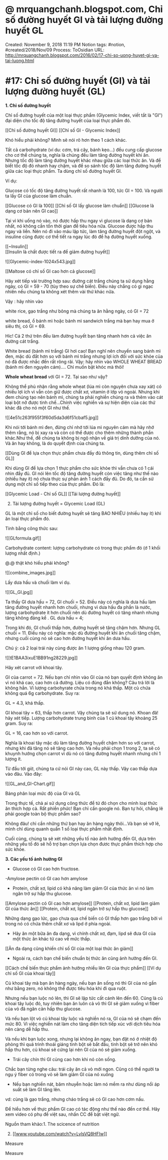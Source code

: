 # @ mrquangchanh.blogspot.com, Chỉ số đường huyết GI và tải lượng đường huyết GL

Created: November 9, 2018 11:19 PM
Notion tags: #notion, #created/2018/Nov/09
Process: ToOsidian
URL: http://mrquangchanh.blogspot.com/2016/02/17-chi-so-uong-huyet-gi-va-tai-luong.html

# #17: Chỉ số đường huyết (GI) và tải lượng đường huyết (GL)

**1. Chỉ số đường huyết**

Chỉ số đường huyết của một loại thực phẩm (Glycemic Index, viết tắt là "GI") đại diện cho tốc độ tăng đường huyết của loại thực phẩm đó.

[[Chỉ số đường huyết GI]] 
[[Chỉ số GI - Glycemic Index]] 

Khó hiểu phải không? Mình sẽ nói rõ hơn theo 1 cách khác.

Tất cả carbohydrate (ví du: cơm, trá cây, bánh kẹo...) đều cung cấp glucose cho cơ thể chúng ta, nghĩa là chúng đều làm tăng đường huyết khi ăn. Nhưng tốc độ làm tăng đường huyết khác nhau giữa các loại thức ăn. Và để biết tốc độ đó nhanh hay chậm, và để so sánh tốc độ làm tăng đường huyết giữa các loại thực phẩm. Ta dùng chỉ số đường huyết GI.

Ví dụ:

Glucose có tốc độ tăng đường huyết rất nhanh là 100, tức GI = 100. Và người ta lấy GI của glucose làm chuẩn.

[[Glucose có GI là 100]] 
[[Chỉ số GI lấy glucose làm chuẩn]] 
[[Glucose là dạng cơ bản nên GI cao]] 

Tại vì khi uống nó vào, nó được hấp thu ngay vì glucose là dạng cơ bản nhất, nó không cần tốn thời gian để tiêu hóa nữa. Glucose được hấp thu ngay và liền. Nên nó đi vào máu lập tức, làm tăng đường huyết đột ngột, và insuline cũng được cơ thể tiết ra ngay lúc đó để hạ đường huyết xuống.

[[~Insulin]]  
[[Insulin là chất được tiết ra để giảm đường huyết]] 

![[Glycemic-index-1024x543.jpg]]

[[Maltose có chỉ số GI cao hơn cả glucose]] 

Hãy xét tiếp vài trường hợp sau: đường cát trắng chúng ta sử dụng hằng ngày, có GI = 59 - 70 (tùy theo sự chế biến). Điều này chẳng có gì ngạc nhiên nếu chúng ta không xét thêm vài thứ khác nữa.

Vậy : hãy nhìn vào

white rice, gạo trắng như bông mà chúng ta ăn hằng ngày, có GI = 72

white bread, ổ bánh mì hoặc bánh mì sandwich trắng mà bạn hay mua ở siêu thị, có GI = 69.

Hic! Cả 2 thứ trên đều làm đường huyết bạn tăng nhanh hơn cả việc ăn đường cát trắng.

White bread (bánh mì trắng) GI hơi cao! Bạn nghĩ nên chuyển sang bánh mì đen, mặc dù đắt hơn so với bánh mì trắng nhưng lợi ích đối với sức khỏe của nó đã được nhắc đến rất rông rãi. Vậy: hãy nhìn vào WHOLE WHEAT BREAD (bánh mì đen nguyên cám).... Chỉ muốn bật khóc mà thôi!

**Whole wheat bread** với GI = 72. Tại sao như vậy?

Không thể phủ nhận rằng whole wheat (lúa mì còn nguyên chưa xay xát) có nhiều lợi ích vì vẫn còn giữ được chất xơ, vitamin ở lớp vỏ ngoài. Nhưng khi đem chúng tạo nên bánh mì, chúng ta phải nghiền chúng ra và thêm vào cát loại bột nở được tinh chế...Chính việc nghiền và sự hiện diện của các thứ khác đã cho nó một GI như thế.

![[4e51c263f955f3f60d5da3d6f51cbaf5.jpg]]

Khi nói tới bánh mì đen, đừng chỉ nhớ tới lúa mì nguyên cám mà hãy nhớ thêm rằng, nó bị xay ra và còn có thể được cho thêm những thành phần khác.Như thế, để chúng ta không bị ngộ nhận về giá trị dinh dưỡng của nó. Và ăn hay không, là do quyết định của chúng ta.

[[Dùng GI để lựa chọn thực phẩm chưa đầy đủ thông tin, dùng thêm chỉ số GL]] 

Khi dùng GI để lựa chọn 1 thực phẩm cho sức khỏe thì vẫn chưa có 1 cái nhìn đầy đủ. GI nói lên tốc độ tăng đường huyết còn việc tăng như thế nào (nhiều hay ít) nó chưa thực sự phản ánh 1 cách đầy đủ. Do đó, ta cần sử dụng một chỉ số tiếp theo của thực phẩm. Đó là:

[[Glycemic Load - Chỉ số GL]] 
[[Tải lượng đường huyết]] 

2. Tải lượng đường huyết = Glycemic Load (GL)

GL là một chỉ số cho biết đường huyết sẽ tăng BAO NHIÊU (nhiều hay ít) khi ăn loại thực phẩm đó.

Tính bằng công thức sau:

![[GLformula.gif]]

Carbohydrate content: lượng carbohydrate có trong thực phẩm đó (ớ 1 khối lượng nhất định.)

@.@ thật khó hiểu phải không?

![[combine_images.jpg]]

Lấy dưa hấu và chuối làm ví dụ.

![[GL_GI.jpg]]

Ta thấy GI dưa hấu = 72, GI chuối = 52. Điều này có nghĩa là dưa hấu làm tăng đường huyết nhanh hơn chuối, nhưng vì dưa hấu đa phần là nước, lượng carbohydrate ít hơn chuối nên dù đường huyết có tăng nhanh nhưng tăng không đáng kể . GL dưa hấu = 4;

Trong khi đó, GI chuối thấp hơn, đường huyết sẽ tăng chậm hơn. Nhưng GL chuối = 11. Điều này có nghĩa: mặc dù đường huyết khi ăn chuối tăng chậm, nhưng cuối cùng nó sẽ cao hơn đường huyết khi ăn dưa hấu.

Chú ý: cả 2 loại trái này cùng được ăn 1 lượng giống nhau 120 gram.

![[tE1BAA3ixuE1BB91ng28229.jpg]]

Hãy xét carrot với khoai tây.

GI của carrot = 72. Nếu bạn chỉ nhìn vào GI của nó bạn quyết định không ăn vì nó khá cao, cao hơn cả đường. Liệu có đúng đắn không? Câu trả lời là không hẳn. Vì lượng carbohyrate chứa trong nó khá thấp. Một củ chứa không quá 6g carbohydrate. Suy ra:

GL = 4.3, khá thấp.

GI khoai tây = 63, thấp hơn carrot. Vậy chúng ta sẽ sử dung nó. Khoan đã! hãy xét tiếp. Lượng carbohydrate trung bình của 1 củ khoai tây khoảng 25 gram. Suy ra:

GL = 16, cao hơn so với carrot.

Nghĩa là khoai tây mặc dù làm tăng đường huyết chậm hơn so với carrot, nhưng khi đã tăng nó sẽ tăng cao hơn. Và nếu phải chọn 1 trong 2, ta sẽ có khuynh hướng chọn carrot vì dù nó có tăng đường huyết nhanh nhưng chỉ 1 lượng ít.

Từ đầu tới giờ, chúng ta cứ nói GI này cao, GL này thấp. Vậy cao thấp dựa vào đâu. Vào đây:

![[GL_and_GI-Chart.gif]]

Bảng phân loại mức độ của GI và GL

Trong thực tế, chả ai sử dụng công thức để từ đó chọn cho mình loại thức ăn thích hợp cả. Rất phiền phức! Bạn chỉ cần google nó. Bạn tự hỏi, chẳng lẽ phải google toàn bộ thực phẩm sao?

Không đâu! chỉ cần những thứ bạn hay ăn hàng ngày thôi...Và bạn sẽ vỡ lẽ, mình chỉ dùng quanh quẩn 1 số loại thực phẩm nhất định.

Cuối cùng, chúng ta sẽ xét những yếu tố nào ảnh hưởng đến GI, dựa trên những yếu tố đó sẽ hỗ trợ bạn chọn lựa chọn đươc thực phẩm thích hợp cho sức khỏe.

**3. Các yếu tố ảnh hưởng GI**

- Glucose có GI cao hơn fructose.

-Amylose pectin có GI cao hơn amylose

- Protein, chất xơ, lipid có khả năng làm giảm GI của thức ăn vì nó làm ngăn trở sự hấp thu glucose.

[[Amylose pectin có GI cao hơn amylose]] 
[[Protein, chất xơ, lipid làm giảm GI của thức ăn]] 
[[Protein, chất xơ, lipid ngăn trở sự hấp thu glucose]] 

Những dạng gạo lức, gạo chưa qua chế biến có GI thấp hơn gạo trắng bởi vì trong nó có chứa thêm chất xơ và lipd ở phía ngoài.

+ Hãy ăn một bữa ăn đa dạng, vì chính chất xơ, đạm, lipd sẽ đưa GI của một thức ăn khác từ cao về mức thấp.

[[Ăn đa dạng cũng khiến chỉ số GI của một loại thức ăn giảm]] 

- Ngoài ra, cách bạn chế biến chuẩn bị thức ăn cũng ảnh hưởng đến GI.

[[Cách chế biến thực phẩm ảnh hưởng nhiều lên GI của thực phẩm]] 
[[Ví dụ chỉ số GI của khoai tây]] 

Củ khoai tây mà bạn ăn hàng ngày, nếu bạn ăn sống nó thì GI của nó gần như bằng zero, nó không thể được tiêu hóa khi đi qua ruột.

Nhưng nếu bạn luộc nó lên, thì GI sẽ lập tức cất cánh lên đến 60. Cũng là củ khoai tây luộc đó, tuy nhiên bạn ăn luôn cả vỏ thì GI sẽ giảm xuống vì fiber của vỏ đã ngăn cản hấp thu glucose.

Và nếu bạn lột vỏ củ khoai tây luộc và nghiền nó ra, GI của nó sẽ chạm đến mức 80. Vì việc nghiền nát làm cho tăng diện tích tiếp xúc với dịch tiêu hóa nên càng dễ hấp thu.

Và nếu khi bạn luộc xong, nhưng lại không ăn ngay, bạn đặt nó ở nhiệt độ phòng thì quá trình thoái giáng tinh bột sẽ bắt đầu, tinh bột sẽ trở nên khó hấp thu hơn, củ khoai sẽ cứng lại nên GI của nó sẽ giảm xuống.

- Trái cây chín thì GI củng cao hơn khi nó còn sống.

Chắc bạn từng nghe câu: trái cây ăn cả vỏ mới ngon. Cũng có thể người ta ngụ ý fiber có trong vỏ sẽ làm giảm GI của nó xuống

- Nếu bạn nghiền nát, băm nhuyễn hoặc làm nó mềm ra như dùng nổi áp suất sẽ làm GI tăng lên.

vd: cùng là gạo trắng, nhưng cháo trắng sẽ có GI cao hơn cơm nấu.

Để hiểu hơn về thực phẩm GI cao có tác động như thế nào đến cơ thể. Hãy xem video có phụ đề việt sau, nhấn CC để bật việt ngữ.

Nguồn tham khảo:1. The scicence of nutrition

2. [[www.youtube.com/watch?v=LylsVQ8HFIw]]

Measure

Measure